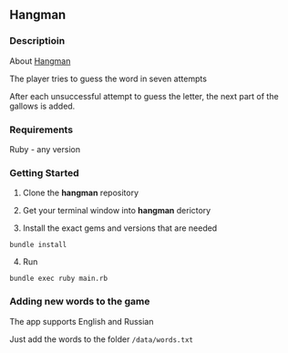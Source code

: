 ## Hangman

### Descriptioin

About  [Hangman](https://en.wikipedia.org/wiki/Hangman_(game))

The player tries to guess the word in seven attempts

After each unsuccessful attempt to guess the letter, the next part of the gallows is added.

### Requirements

Ruby - any version

### Getting Started

1.  Clone the  **hangman**  repository

2.  Get your terminal window into  **hangman**  derictory

3.  Install the exact gems and versions that are needed
```
bundle install
```
4. Run
```
bundle exec ruby main.rb
```

### Adding new words to the game

The app supports English and Russian

Just add the words to the folder  `/data/words.txt`
